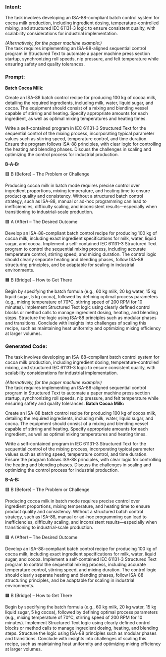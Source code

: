 ### Intent:
The task involves developing an ISA-88-compliant batch control system for cocoa milk production, including ingredient dosing, temperature-controlled mixing, and structured IEC 61131-3 logic to ensure consistent quality, with scalability considerations for industrial implementation.  

*(Alternatively, for the paper machine example:)*  
The task requires implementing an ISA-88-aligned sequential control program in Structured Text to automate a paper machine press section startup, synchronizing roll speeds, nip pressure, and felt temperature while ensuring safety and quality tolerances.

### Prompt:
**Batch Cocoa Milk:**

Create an ISA-88 batch control recipe for producing 100 kg of cocoa milk, detailing the required ingredients, including milk, water, liquid sugar, and cocoa. The equipment should consist of a mixing and blending vessel capable of stirring and heating. Specify appropriate amounts for each ingredient, as well as optimal mixing temperatures and heating times.

Write a self-contained program in IEC 61131-3 Structured Text for the sequential control of the mixing process, incorporating typical parameter values such as stirring speed, temperature control, and time duration. Ensure the program follows ISA-88 principles, with clear logic for controlling the heating and blending phases. Discuss the challenges in scaling and optimizing the control process for industrial production.

**B-A-B:**

🟥 B (Before) – The Problem or Challenge

Producing cocoa milk in batch mode requires precise control over ingredient proportions, mixing temperature, and heating time to ensure product quality and consistency. Without a structured batch control strategy, such as ISA-88, manual or ad-hoc programming can lead to inefficiencies, difficulty scaling, and inconsistent results—especially when transitioning to industrial-scale production.

🟩 A (After) – The Desired Outcome

Develop an ISA-88-compliant batch control recipe for producing 100 kg of cocoa milk, including exact ingredient specifications for milk, water, liquid sugar, and cocoa. Implement a self-contained IEC 61131-3 Structured Text program to control the sequential mixing process, including accurate temperature control, stirring speed, and mixing duration. The control logic should clearly separate heating and blending phases, follow ISA-88 structuring principles, and be adaptable for scaling in industrial environments.

🟧 B (Bridge) – How to Get There

Begin by specifying the batch formula (e.g., 60 kg milk, 20 kg water, 15 kg liquid sugar, 5 kg cocoa), followed by defining optimal process parameters (e.g., mixing temperature of 70°C, stirring speed of 200 RPM for 10 minutes). Implement Structured Text logic using clearly defined control blocks or method calls to manage ingredient dosing, heating, and blending steps. Structure the logic using ISA-88 principles such as modular phases and transitions. Conclude with insights into challenges of scaling this recipe, such as maintaining heat uniformity and optimizing mixing efficiency at larger volumes.

### Generated Code:
The task involves developing an ISA-88-compliant batch control system for cocoa milk production, including ingredient dosing, temperature-controlled mixing, and structured IEC 61131-3 logic to ensure consistent quality, with scalability considerations for industrial implementation.  

*(Alternatively, for the paper machine example:)*  
The task requires implementing an ISA-88-aligned sequential control program in Structured Text to automate a paper machine press section startup, synchronizing roll speeds, nip pressure, and felt temperature while ensuring safety and quality tolerances.
**Batch Cocoa Milk:**

Create an ISA-88 batch control recipe for producing 100 kg of cocoa milk, detailing the required ingredients, including milk, water, liquid sugar, and cocoa. The equipment should consist of a mixing and blending vessel capable of stirring and heating. Specify appropriate amounts for each ingredient, as well as optimal mixing temperatures and heating times.

Write a self-contained program in IEC 61131-3 Structured Text for the sequential control of the mixing process, incorporating typical parameter values such as stirring speed, temperature control, and time duration. Ensure the program follows ISA-88 principles, with clear logic for controlling the heating and blending phases. Discuss the challenges in scaling and optimizing the control process for industrial production.

**B-A-B:**

🟥 B (Before) – The Problem or Challenge

Producing cocoa milk in batch mode requires precise control over ingredient proportions, mixing temperature, and heating time to ensure product quality and consistency. Without a structured batch control strategy, such as ISA-88, manual or ad-hoc programming can lead to inefficiencies, difficulty scaling, and inconsistent results—especially when transitioning to industrial-scale production.

🟩 A (After) – The Desired Outcome

Develop an ISA-88-compliant batch control recipe for producing 100 kg of cocoa milk, including exact ingredient specifications for milk, water, liquid sugar, and cocoa. Implement a self-contained IEC 61131-3 Structured Text program to control the sequential mixing process, including accurate temperature control, stirring speed, and mixing duration. The control logic should clearly separate heating and blending phases, follow ISA-88 structuring principles, and be adaptable for scaling in industrial environments.

🟧 B (Bridge) – How to Get There

Begin by specifying the batch formula (e.g., 60 kg milk, 20 kg water, 15 kg liquid sugar, 5 kg cocoa), followed by defining optimal process parameters (e.g., mixing temperature of 70°C, stirring speed of 200 RPM for 10 minutes). Implement Structured Text logic using clearly defined control blocks or method calls to manage ingredient dosing, heating, and blending steps. Structure the logic using ISA-88 principles such as modular phases and transitions. Conclude with insights into challenges of scaling this recipe, such as maintaining heat uniformity and optimizing mixing efficiency at larger volumes.
